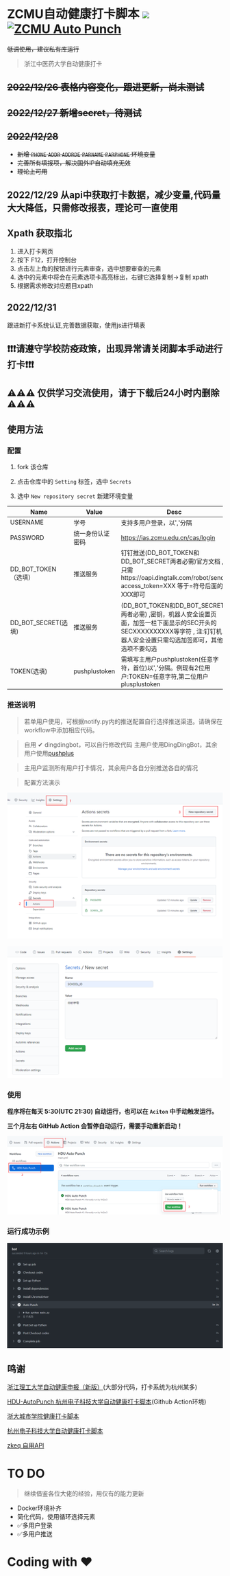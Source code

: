  # ZCMU自动健康打卡脚本 ![](https://img.shields.io/badge/%E6%89%93%E5%8D%A1-ZCMU-brightgreen)[![ZCMU Auto Punch](https://github.com/CCraftY/zcmu_health_autoReporter/actions/workflows/main.yml/badge.svg)](https://github.com/CCraftY/zcmu_health_autoReporter/actions/workflows/main.yml)
 
~~低调使用，建议私有库运行~~
 > 浙江中医药大学自动健康打卡
## ~~2022/12/26 表格内容变化，跟进更新，尚未测试~~
## ~~2022/12/27 新增secret，待测试~~
## ~~2022/12/28~~ 
 + ~~新增 `PHONE` `ADDR` `ADDRDE` `PARNAME` `PARPHONE` 环境变量~~
 + ~~完善所有填报项，解决国外IP自动填充无效~~
 + ~~理论上可用~~
## 2022/12/29 从api中获取打卡数据，减少变量,代码量大大降低，只需修改报表，理论可一直使用
## Xpath 获取指北
1. 进入打卡网页
2. 按下 F12，打开控制台
3. 点击左上角的按钮进行元素审查，选中想要审查的元素
4. 选中的元素中将会在元素选项卡高亮标出，右键它选择复制->复制 xpath
5. 根据需求修改对应题目xpath
## 2022/12/31
跟进新打卡系统认证,完善数据获取，使用js进行填表

 ## ❗❗❗请遵守学校防疫政策，出现异常请关闭脚本手动进行打卡❗❗❗
 ## ⚠⚠⚠   仅供学习交流使用，请于下载后24小时内删除   ⚠⚠⚠

 ## 使用方法

 ### 配置

 1. fork 该仓库

 2. 点击仓库中的 `Setting` 标签，选中 `Secrets`

 3. 选中 `New repository secret` 新建环境变量

 | Name          | Value            | Desc                                                       |
 | ------------- | ---------------- | ---------------------------------------------------------- |
 | USERNAME     | 学号             |   支持多用户登录，以','分隔 |
 | PASSWORD      | 统一身份认证密码 |   https://ias.zcmu.edu.cn/cas/login |
 | DD_BOT_TOKEN（选填） | 推送服务     | 钉钉推送(DD_BOT_TOKEN和DD_BOT_SECRET两者必需)官方文档 ,只需https://oapi.dingtalk.com/robot/send?access_token=XXX 等于=符号后面的XXX即可 |
 | DD_BOT_SECRET(选填)  |推送服务      | (DD_BOT_TOKEN和DD_BOT_SECRET两者必需) ,密钥，机器人安全设置页面，加签一栏下面显示的SEC开头的SECXXXXXXXXXX等字符 , 注:钉钉机器人安全设置只需勾选加签即可，其他选项不要勾选|
 |TOKEN(选填) |pushplustoken|需填写主用户pushplustoken(任意字符，首位)以','分隔。例现有2位用户:TOKEN=任意字符,第二位用户plusplustoken|

 
### 推送说明
 > 若单用户使用，可根据notify.py内的推送配置自行选择推送渠道。请确保在workflow中添加相应代码。

 > 自用 ✔ dingdingbot，可以自行修改代码
 > 主用户使用DingDingBot，其余用户使用[pushplus](http://www.pushplus.plus)
 
 > 主用户监测所有用户打卡情况，其余用户各自分别推送各自的情况
  
 > 配置方法演示

 ![](./assets/create_secret.png)

 ![](./assets/new.png)

 ### 使用

 **程序将在每天 5:30(UTC 21:30) 自动运行，也可以在 `Aciton` 中手动触发运行。**

 **三个月左右 GitHub Action 会暂停自动运行，需要手动重新启动！**

 ![](./assets/run.png)

 ### 运行成功示例
 ![](./assets/success.png)

 ## 鸣谢
 [浙江理工大学自动健康申报（新版）](https://github.com/typenoob/zstu_report)(大部分代码，打卡系统为杭州某多)
  
 [HDU-AutoPunch 杭州电子科技大学自动健康打卡脚本](https://github.com/YeQiuO/HDU_AUTO_PUNCH)(Github Action环境)

 [浙大城市学院健康打卡脚本](https://github.com/chansyawn/zucc-auto-check)

 [杭州电子科技大学自动健康打卡脚本](https://github.com/Eanya-Tonic/HDU-Health_checkin)

 [zkeq 自用API](https://github.com/zkeq/icodeq-api)
 


# TO DO
> 继续借鉴各位大佬的经验，用仅有的能力更新

* Docker环境补齐
* 简化代码，使用循环选择元素
* ✅多用户登录 
* ✅多用户推送


# Coding with ❤
